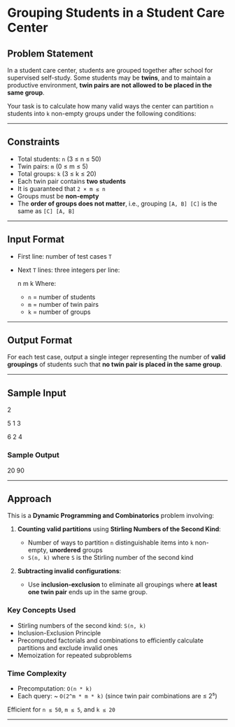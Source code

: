 # Grouping Students in a Student Care Center

## Problem Statement

In a student care center, students are grouped together after school for supervised self-study. Some students may be **twins**, and to maintain a productive environment, **twin pairs are not allowed to be placed in the same group**.

Your task is to calculate how many valid ways the center can partition `n` students into `k` non-empty groups under the following conditions:

---

## Constraints

- Total students: `n` (3 ≤ n ≤ 50)
- Twin pairs: `m` (0 ≤ m ≤ 5)
- Total groups: `k` (3 ≤ k ≤ 20)
- Each twin pair contains **two students**
- It is guaranteed that `2 × m ≤ n`
- Groups must be **non-empty**
- The **order of groups does not matter**, i.e., grouping `[A, B] [C]` is the same as `[C] [A, B]`

---

## Input Format

- First line: number of test cases `T`
- Next `T` lines: three integers per line:

  n m k
  Where:
  - `n` = number of students
  - `m` = number of twin pairs
  - `k` = number of groups

---

## Output Format

For each test case, output a single integer representing the number of **valid groupings** of students such that **no twin pair is placed in the same group**.

---

## Sample Input

2

5  1  3

6  2  4

### Sample Output

20
90

---

## Approach

This is a **Dynamic Programming and Combinatorics** problem involving:

1. **Counting valid partitions** using **Stirling Numbers of the Second Kind**:
   - Number of ways to partition `n` distinguishable items into `k` non-empty, **unordered** groups
   - `S(n, k)` where `S` is the Stirling number of the second kind

2. **Subtracting invalid configurations**:
   - Use **inclusion-exclusion** to eliminate all groupings where **at least one twin pair** ends up in the same group.

### Key Concepts Used

- Stirling numbers of the second kind: `S(n, k)`
- Inclusion-Exclusion Principle
- Precomputed factorials and combinations to efficiently calculate partitions and exclude invalid ones
- Memoization for repeated subproblems

### Time Complexity

- Precomputation: `O(n * k)`
- Each query: ~ `O(2^m * m * k)` (since twin pair combinations are ≤ 2⁵)

Efficient for `n ≤ 50`, `m ≤ 5`, and `k ≤ 20`

---

